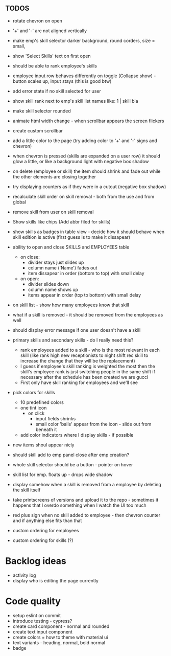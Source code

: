 ## TODOS

- rotate chevron on open
- '+' and '-' are not aligned vertically
- make emp's skill selector darker background, round corders, size = small, 
- show 'Select Skills' text on first open

- should be able to rank employee's skills

- employee input row behaves differently on toggle (Collapse show) - button scales up, input stays (this is good btw)
- add error state if no skill selected for user

- show skill rank next to emp's skill list names  like: 1 | skill bla

- make skill selector rounded
- animate html width change - when scrollbar appears the screen flickers
- create custom scrollbar

- add a little color to the page (try adding color to '+' and '-' signs and chevron)
- when chevron is pressed (skills are expanded on a user row) it should glow a little, or like a background light with negative box shadow
- on delete (employee or skill) the item should shrink and fade out while the other elements are closing together
- try displaying counters as if they were in a cutout (negative box shadow)

- recalculate skill order on skill removal - both from the use and from global
- remove skill from user on skill removal

- Show skills like chips (Add abbr filed for skills)
- show skills as badges in table view - decide how it should behave when skill edition is active (first guess is to make it dissapear)

- ability to open and close SKILLS and EMPLOYEES table
  - on close:
    - divider stays just slides up
    - column name ('Name') fades out
    - item dissapear in order (bottom to top) with small delay
  - on open:
    - divider slides down
    - column name shows up
    - items appear in order (top to bottom) with small delay
- on skill list - show how many employees know that skill

- what if a skill is removed - it should be removed from the employees as well
- should display error message if one user doesn't have a skill
- primary skills and secondary skills - do I really need this?
  - rank employees added to a skill - who is the most relevant in each skill (like rank high new receptionists to night shift rec skill to increase the change that they will be the replacement)
  - I guess if employee's skill ranking is weighted the most then the skill's employee rank is just switching people in the same shift if necessary after the schedule has been created we are gucci
  - First only have skill ranking for employees and we'll see

- pick colors for skills
  - 10 predefined colors
  - one tint icon
    - on click
      - input fields shrinks
      - small color 'balls' appear from the icon - slide out from beneath it
  - add color indicators where I display skills - if possible

- new items shoul appear nicly
- should skill add to emp panel close after emp creation?
- whole skill selector should be a button - pointer on hover

- skill list for emp. floats up - drops wide shadow 


- display somehow when a skill is removed from a employee by deleting the skill itself
- take printscreens of versions and upload it to the repo - sometimes it happens that I overdo something when I watch the UI too much
- red plus sign when no skill added to employee - then chevron counter and if anything else fits than that

- custom ordering for employees
- custom ordering for skills (?)

# Backlog ideas
- activity log
- display who is editing the page currently

# Code quality
- setup eslint on commit
- introduce testing - cypress?
- create card component - normal and rounded
- create text input component
- create colors = how to theme with material ui
- text variants - heading, normal, bold normal
- badge